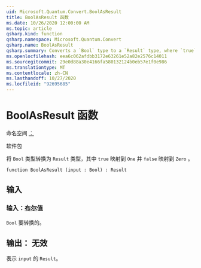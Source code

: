 ```yaml
---
uid: Microsoft.Quantum.Convert.BoolAsResult
title: BoolAsResult 函数
ms.date: 10/26/2020 12:00:00 AM
ms.topic: article
qsharp.kind: function
qsharp.namespace: Microsoft.Quantum.Convert
qsharp.name: BoolAsResult
qsharp.summary: Converts a `Bool` type to a `Result` type, where `true` is mapped to `One` and `false` is mapped to `Zero`.
ms.openlocfilehash: eea6c062afdbb3172e63261e52a82e2576c14011
ms.sourcegitcommit: 29e0d88a30e4166fa580132124b0eb57e1f0e986
ms.translationtype: MT
ms.contentlocale: zh-CN
ms.lasthandoff: 10/27/2020
ms.locfileid: "92695685"
---
```

# <a name="boolasresult-function"></a>BoolAsResult 函数

命名空间 [：](xref:Microsoft.Quantum.Convert)

软件包 [](https://nuget.org/packages/)


将 `Bool` 类型转换为 `Result` 类型，其中 `true` 映射到 `One` 并 `false` 映射到 `Zero` 。

```qsharp
function BoolAsResult (input : Bool) : Result
```


## <a name="input"></a>输入

### <a name="input--bool"></a>输入：[布尔](xref:microsoft.quantum.lang-ref.bool)值

`Bool` 要转换的。



## <a name="output--__invalidresult__"></a>输出： __无效 <Result>__

表示 `input` 的 `Result`。